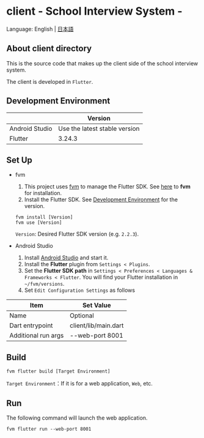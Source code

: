 # client - School Interview System -

Language: English | [日本語](README-ja.md)

## About client directory

This is the source code that makes up the client side of the school interview system.

The client is developed in `Flutter`.

## Development Environment

|                | Version                       |
|----------------|-------------------------------|
| Android Studio | Use the latest stable version |
| Flutter        | 3.24.3                        |

## Set Up

* fvm
    1. This project uses [fvm](https://fvm.app/) to manage the Flutter
       SDK. See [here](https://fvm.app/documentation/getting-started/installation) to **fvm**
       for installation.
    2. Install the Flutter SDK. See [Development Environment](#Development-Environment) for the
       version.
   ```
   fvm install [Version]
   fvm use [Version]
   ```
  `Version`: Desired Flutter SDK version (e.g. `2.2.3`).

* Android Studio
    1. Install [Android Studio](https://developer.android.com/studio/install) and start it.
    2. Install the **Flutter** plugin from `Settings < Plugins`.
    3. Set the **Flutter SDK path** in `Settings < Preferences < Languages & Frameworks < Flutter`.
       You will find your Flutter installation in `~/fvm/versions`.
    4. Set `Edit Configuration Settings` as follows

| Item                | Set Value            |
|---------------------|----------------------|
| Name                | Optional             |
| Dart entrypoint     | client/lib/main.dart |
| Additional run args | --web-port 8001      |

## Build

```
fvm flutter build [Target Environment]
```

`Target Environment`：If it is for a web application, `Web`, etc.

## Run

The following command will launch the web application.

```
fvm flutter run --web-port 8001
```